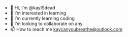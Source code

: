- 👋 Hi, I’m @kayISdead
- 👀 I’m interested in learning
- 🌱 I’m currently learning coding
- 💞️ I’m looking to collaborate on any
- 📫 How to reach me kaycanyoubreathe@outlook.com

<!---
kayISdead/kayISdead is a ✨ special ✨ repository because its `README.md` (this file) appears on your GitHub profile.
You can click the Preview link to take a look at your changes.
--->
